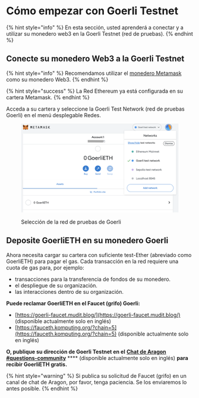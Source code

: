 # Cómo empezar con Goerli Testnet

{% hint style="info" %}
En esta sección, usted aprenderá a conectar y a utilizar su monedero web3 en la Goerli Testnet (red de pruebas).
{% endhint %}

## Conecte su monedero Web3 a la Goerli Testnet

{% hint style="info" %}
Recomendamos utilizar el [monedero Metamask](./) como su monedero Web3.
{% endhint %}

{% hint style="success" %}
La Red Ethereum ya está configurada en su cartera Metamask.
{% endhint %}

Acceda a su cartera y seleccione la Goerli Test Network (red de pruebas Goerli) en el menú desplegable Redes.

<figure><img src="../../.gitbook/assets/1_Set Up Goerli_Select Goerli.png" alt=""><figcaption><p>Selección de la red de pruebas de Goerli</p></figcaption></figure>

## Deposite GoerliETH en su monedero Goerli

Ahora necesita cargar su cartera con suficiente test-Ether (abreviado como GoerliETH) para pagar el gas. Cada transacción en la red requiere una cuota de gas para, por ejemplo:

* transacciones para la transferencia de fondos de su monedero.&#x20;
* el despliegue de su organización.
* las interacciones dentro de su organización.



**Puede reclamar GoerliETH en el Faucet (grifo) Goerli:**

* [https://goerli-faucet.mudit.blog/](https://goerli-faucet.mudit.blog/) (disponible actualmente solo en inglés)
* [https://fauceth.komputing.org/?chain=5](https://fauceth.komputing.org/?chain=5) (disponible actualmente solo en inglés)

**O, publique su dirección de Goerli Testnet en el** [**Chat de Aragon #questions-community**](https://discordapp.com/channels/672466989217873929/694844628586856469) **** (disponible actualmente solo en inglés) **para recibir GoerliETH gratis.**

{% hint style="warning" %}
Si publica su solicitud de Faucet (grifo) en un canal de chat de Aragon, por favor, tenga paciencia. Se los enviaremos lo antes posible.
{% endhint %}
